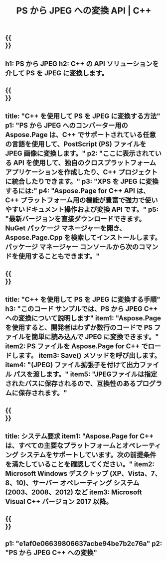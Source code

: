 ﻿---
translation: true
template: /_templates/_conversion-child-cpp.md
title: PS から JPEG への変換 API | C++
url: /cpp/conversion/ps-to-jpeg/
description: PS から JPEG への変換は、Aspose.Page for C++ API ソリューションによって提供されます。 Windows 32 ビット、Windows 64 ビット、および Linux 64 ビットの C++ ランタイム環境で動作します。
informat: PS
outformat: JPEG
otherformats: XPS EPS
---

{{<section banner>}}
---
h1: PS から JPEG
h2: C++ の API ソリューションを介して PS を JPEG に変換します。
---

{{<section overview>}}
---
title: "C++ を使用して PS を JPEG に変換する方法"
p1: "PS から JPEG へのコンバーター用の Aspose.Page は、C++ でサポートされている任意の言語を使用して、PostScript (PS) ファイルを JPEG 画像に変換します。"
p2: "ここに表示されている API を使用して、独自のクロスプラットフォーム アプリケーションを作成したり、C++ プロジェクトに統合したりできます。"
p3: "XPS を JPEG に変換するには:"
p4: "Aspose.Page for C++ API は、C++ プラットフォーム用の機能が豊富で強力で使いやすいドキュメント操作および変換 API です。"
p5: "最新バージョンを直接ダウンロードできます。NuGet パッケージ マネージャーを開き、Aspose.Page.Cpp を検索してインストールします。パッケージ マネージャー コンソールから次のコマンドを使用することもできます。"
---

{{<section feature1>}}
---
title: "C++ を使用して PS を JPEG に変換する手順"
h3: "このコード サンプルでは、​​PS から JPEG C++ への変換について説明します"
item1: "Aspose.Page を使用すると、開発者はわずか数行のコードで PS ファイルを簡単に読み込んで JPEG に変換できます。"
item2: PS ファイルを Aspose.Page for C++ でロードします。
item3: Save() メソッドを呼び出します。
item4: "(JPEG) ファイル拡張子を付けて出力ファイル パスを渡します。"
item5: "JPEGファイルは指定されたパスに保存されるので、互換性のあるプログラムに保存されます。"
---

{{<section feature2>}}
---
title: システム要求
item1: "Aspose.Page for C++ は、すべての主要なプラットフォームとオペレーティング システムをサポートしています。次の前提条件を満たしていることを確認してください。"
item2: Microsoft Windows デスクトップ (XP、Vista、7、8、10)、サーバー オペレーティング システム (2003、2008、2012) など
item3: Microsoft Visual C++ バージョン 2017 以降。
---

{{<section gist>}}
---
p1: "e1af0e06639806637acbe94be7b2c76a"
p2: "PS から JPEG C++ への変換"
---
